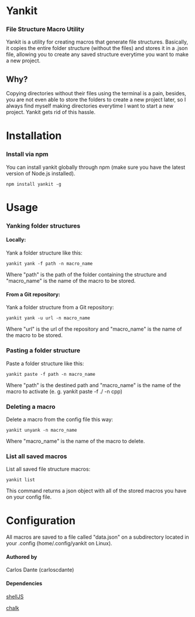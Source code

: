 # Yankit
### File Structure Macro Utility

Yankit is a utility for creating macros that generate file structures. Basically, it copies the entire folder structure (without the files) and stores it in a .json file, allowing you to create any saved structure everytime you want to make a new project.

## Why?
Copying directories without their files using the terminal is a pain, besides, you are not even able to store the folders to create a new project later, so I always find myself making directories everytime I want to start a new project. Yankit gets rid of this hassle.

# Installation
### Install via npm
You can install yankit globally through npm (make sure you have the latest version of Node.js installed).

`npm install yankit -g`

# Usage
### Yanking folder structures

#### Locally:
Yank a folder structure like this:

`yankit yank -f path -n macro_name`

Where "path" is the path of the folder containing the structure and "macro_name" is the name of the macro to be stored.

#### From a Git repository:
Yank a folder structure from a Git repository:

`yankit yank -u url -n macro_name`

Where "url" is the url of the repository and "macro_name" is the name of the macro to be stored.

### Pasting a folder structure
Paste a folder structure like this:

`yankit paste -f path -n macro_name`

Where "path" is the destined path and "macro_name" is the name of the macro to activate (e. g. yankit paste -f ./ -n cpp)

### Deleting a macro
Delete a macro from the config file this way:

`yankit unyank -n macro_name`

Where "macro_name" is the name of the macro to delete.

### List all saved macros
List all saved file structure macros:

`yankit list`

This command returns a json object with all of the stored macros you have on your config file.

# Configuration
All macros are saved to a file called "data.json" on a subdirectory located in your .config (home/.config/yankit on Linux).

#### Authored by
Carlos Dante (carloscdante)

#### Dependencies
[shellJS](https://github.com/shelljs/shelljs)

[chalk](https://github.com/chalk/chalk)